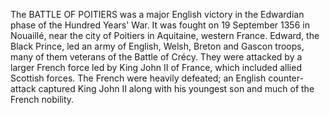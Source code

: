 The BATTLE OF POITIERS was a major English victory in the Edwardian phase of the Hundred Years' War. It was fought on 19 September 1356 in Nouaillé, near the city of Poitiers in Aquitaine, western France. Edward, the Black Prince, led an army of English, Welsh, Breton and Gascon troops, many of them veterans of the Battle of Crécy. They were attacked by a larger French force led by King John II of France, which included allied Scottish forces. The French were heavily defeated; an English counter-attack captured King John II along with his youngest son and much of the French nobility.
